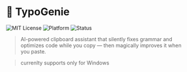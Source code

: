 # 🧞 TypoGenie

![MIT License](https://img.shields.io/badge/license-MIT-blue.svg)
![Platform](https://img.shields.io/badge/platform-Windows%20%7C%20Mac%20%7C%20Linux-green)
![Status](https://img.shields.io/badge/status-Production--Ready-brightgreen)

> AI-powered clipboard assistant that silently fixes grammar and optimizes code while you copy — then magically improves it when you paste.

> currenlty supports only for Windows
